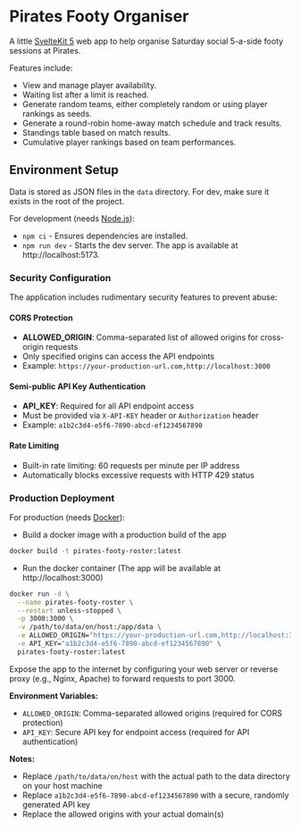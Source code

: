 # Pirates Footy Organiser

A little [SvelteKit 5](https://svelte.dev/) web app to help organise Saturday social 5-a-side footy sessions at Pirates.

Features include:

- View and manage player availability.
- Waiting list after a limit is reached.
- Generate random teams, either completely random or using player rankings as seeds.
- Generate a round-robin home-away match schedule and track results.
- Standings table based on match results.
- Cumulative player rankings based on team performances.

## Environment Setup

Data is stored as JSON files in the `data` directory. For dev, make sure it exists in the root of the project.

For development (needs [Node.js](https://nodejs.org/en)):

- `npm ci` - Ensures dependencies are installed.
- `npm run dev` - Starts the dev server. The app is available at http://localhost:5173.

### Security Configuration

The application includes rudimentary security features to prevent abuse:

#### CORS Protection
- **ALLOWED_ORIGIN**: Comma-separated list of allowed origins for cross-origin requests
- Only specified origins can access the API endpoints
- Example: `https://your-production-url.com,http://localhost:3000`

#### Semi-public API Key Authentication
- **API_KEY**: Required for all API endpoint access
- Must be provided via `X-API-KEY` header or `Authorization` header
- Example: `a1b2c3d4-e5f6-7890-abcd-ef1234567890`

#### Rate Limiting
- Built-in rate limiting: 60 requests per minute per IP address
- Automatically blocks excessive requests with HTTP 429 status

### Production Deployment

For production (needs [Docker](https://www.docker.com/)):

- Build a docker image with a production build of the app
```bash
docker build -t pirates-footy-roster:latest
```

- Run the docker container (The app will be available at http://localhost:3000)
```bash
docker run -d \
  --name pirates-footy-roster \
  --restart unless-stopped \
  -p 3000:3000 \
  -v /path/to/data/on/host:/app/data \
  -e ALLOWED_ORIGIN="https://your-production-url.com,http://localhost:3000" \
  -e API_KEY="a1b2c3d4-e5f6-7890-abcd-ef1234567890" \
  pirates-footy-roster:latest
```
Expose the app to the internet by configuring your web server or reverse proxy (e.g., Nginx, Apache) to forward requests to port 3000.

**Environment Variables:**
- `ALLOWED_ORIGIN`: Comma-separated allowed origins (required for CORS protection)
- `API_KEY`: Secure API key for endpoint access (required for API authentication)

**Notes:**
- Replace `/path/to/data/on/host` with the actual path to the data directory on your host machine
- Replace `a1b2c3d4-e5f6-7890-abcd-ef1234567890` with a secure, randomly generated API key
- Replace the allowed origins with your actual domain(s)
